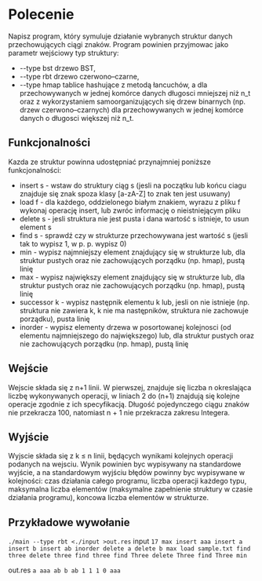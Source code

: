 # Polecenie
Napisz program, który symuluje działanie wybranych struktur danych przechowujących ciągi znaków.
Program powinien przyjmowac jako parametr wejściowy typ struktury:
* --type bst drzewo BST,
* --type rbt drzewo czerwono–czarne,
* --type hmap tablice hashujące z metodą łancuchów, a dla przechowywanych w jednej komórce danych długosci mniejszej 
niż n_t oraz z wykorzystaniem samoorganizujących się drzew binarnych (np. drzew czerwono–czarnych) dla przechowywanych 
w jednej komórce danych o długosci większej niż n_t.

## Funkcjonalności
Kazda ze struktur powinna udostępniać przynajmniej poniższe funkcjonalności:
* insert s - wstaw do struktury ciąg s (jesli na początku lub końcu ciagu znajduje się znak spoza klasy [a-zA-Z] to znak
ten jest usuwany)
* load f - dla każdego, oddzielonego białym znakiem, wyrazu z pliku f wykonaj operację insert,
lub zwróc informację o nieistniejącym pliku
* delete s - jesli struktura nie jest pusta i dana wartość s istnieje, to usun element s
* find s - sprawdź czy w strukturze przechowywana jest wartość s (jesli tak to wypisz 1, w p. p. wypisz 0)
* min - wypisz najmniejszy element znajdujący się w strukturze lub, dla struktur pustych oraz
nie zachowujących porządku (np. hmap), pustą linię
* max - wypisz największy element znajdujący się w strukturze lub, dla struktur pustych oraz
nie zachowujących porządku (np. hmap), pustą linię
* successor k - wypisz następnik elementu k lub, jesli on nie istnieje (np. struktura nie zawiera
k, k nie ma następników, struktura nie zachowuje porządku), pusta linię
* inorder - wypisz elementy drzewa w posortowanej kolejnosci (od elementu najmniejszego do
największego) lub, dla struktur pustych oraz nie zachowujących porządku (np. hmap), pustą linię

## Wejście
Wejscie składa się z n+1 linii. W pierwszej, znajduje się liczba n okreslająca liczbę wykonywanych operacji, 
w liniach 2 do (n+1) znajdują się kolejne operacje zgodnie z ich specyfikacją.
Długość pojedynczego ciągu znaków nie przekracza 100, natomiast n + 1 nie przekracza zakresu Integera.

## Wyjście
Wyjscie składa się z k ≤ n linii, będących wynikami kolejnych operacji podanych na wejsciu.
Wynik powinien byc wypisywany na standardowe wyjście, a na standardowym wyjściu błędów powinny byc 
wypisywane w kolejności: czas działania całego programu, liczba operacji każdego typu,
maksymalna liczba elementów (maksymalne zapełnienie struktury w czasie działania programu),
koncowa liczba elementów w strukturze.

## Przykładowe wywołanie
`./main --type rbt <./input >out.res`
input
`17
max
insert aaa
insert a
insert b
insert ab
inorder
delete a
delete b
max
load sample.txt
find three
delete three
find three
find Three
delete Three
find Three
min`

out.res
`a aaa ab b
ab
1
1
1
0
aaa`
